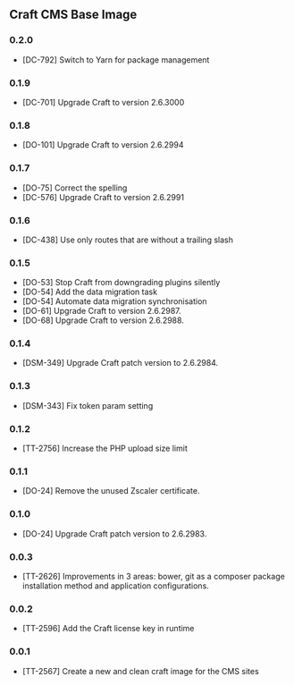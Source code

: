 ## Craft CMS Base Image

### 0.2.0

* [DC-792] Switch to Yarn for package management

### 0.1.9

* [DC-701] Upgrade Craft to version 2.6.3000

### 0.1.8

* [DO-101] Upgrade Craft to version 2.6.2994

### 0.1.7

* [DO-75] Correct the spelling
* [DC-576] Upgrade Craft to version 2.6.2991

### 0.1.6

* [DC-438] Use only routes that are without a trailing slash

### 0.1.5

* [DO-53] Stop Craft from downgrading plugins silently
* [DO-54] Add the data migration task
* [DO-54] Automate data migration synchronisation
* [DO-61] Upgrade Craft to version 2.6.2987.
* [DO-68] Upgrade Craft to version 2.6.2988.

### 0.1.4

* [DSM-349] Upgrade Craft patch version to 2.6.2984.

### 0.1.3

* [DSM-343] Fix token param setting

### 0.1.2

* [TT-2756] Increase the PHP upload size limit

### 0.1.1

* [DO-24] Remove the unused Zscaler certificate.

### 0.1.0

* [DO-24] Upgrade Craft patch version to 2.6.2983.

### 0.0.3

* [TT-2626] Improvements in 3 areas: bower, git as a composer package
  installation method and application configurations.

### 0.0.2

* [TT-2596] Add the Craft license key in runtime

### 0.0.1

* [TT-2567] Create a new and clean craft image for the CMS sites
